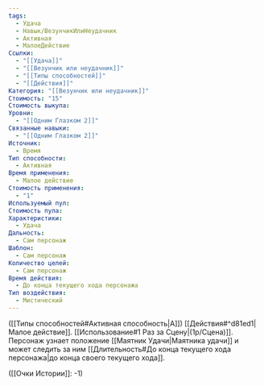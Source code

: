 ```yaml
---
tags:
  - Удача
  - Навык/ВезунчикИлиНеудачник
  - Активная
  - МалоеДействие
Ссылки:
  - "[[Удача]]"
  - "[[Везунчик или неудачник]]"
  - "[[Типы способностей]]"
  - "[[Действия]]"
Категория: "[[Везунчик или неудачник]]"
Стоимость: "15"
Стоимость выкупа: 
Уровни:
  - "[[Одним Глазком 2]]"
Связанные навыки:
  - "[[Одним Глазком 2]]"
Источник:
  - Время
Тип способности:
  - Активная
Время применения:
  - Малое действие
Стоимость применения:
  - "1"
Используемый пул: 
Стоимость пула: 
Характеристики:
  - Удача
Дальность:
  - Сам персонаж
Шаблон:
  - Сам персонаж
Количество целей:
  - Сам персонаж
Время действия:
  - До конца текущего хода персонажа
Тип воздействия:
  - Мистический
---
```

([[Типы способностей#Активная способность|А]]) [[Действия#^d81ed1|Малое действие]]. [[Использование#1 Раз за Сцену|(1р/Сцена)]]. Персонаж узнает положение [[Маятник Удачи|Маятника удачи]] и может следить за ним [[Длительность#До конца текущего хода персонажа|до конца своего текущего хода]]. 

([[Очки Истории]]: -1)